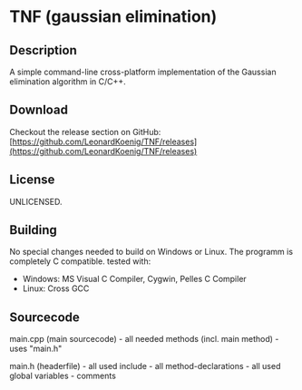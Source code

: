 # TNF (gaussian elimination)

## Description

A simple command-line cross-platform implementation of the Gaussian elimination algorithm in C/C++.

## Download

Checkout the release section on GitHub:
[https://github.com/LeonardKoenig/TNF/releases](https://github.com/LeonardKoenig/TNF/releases)

## License

UNLICENSED.

## Building

No special changes needed to build on Windows or Linux. The programm is completely C compatible.
tested with:
 -  Windows: MS Visual C Compiler, Cygwin, Pelles C Compiler
 -  Linux: Cross GCC

## Sourcecode

main.cpp (main sourcecode)
        - all needed methods (incl. main method)
        - uses "main.h"

main.h (headerfile)
        - all used include
        - all method-declarations
        - all used global variables
        - comments

